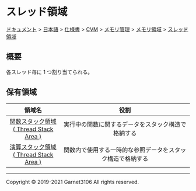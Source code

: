 # スレッド領域

[ドキュメント](../../../../../../index.md) > [日本語](../../../../../index.md) > [仕様書](../../../../index.md) > [CVM](../../../index.md) > [メモリ管理](../../index.md) > [メモリ領域](../index.md) > [スレッド領域](./index.md)

## 概要

各スレッド毎に 1 つ割り当てられる。

## 保有領域

|領域名|役割|
|:-:|:-:|
|[関数スタック領域<br>( Thread Stack Area )](./function/index.md)|実行中の関数に関するデータをスタック構造で格納する|
|[演算スタック領域<br>( Thread Stack Area )](./reference/index.md)|関数内で使用する一時的な参照データをスタック構造で格納する|

---

Copyright © 2019-2021 Garnet3106 All rights reserved.
